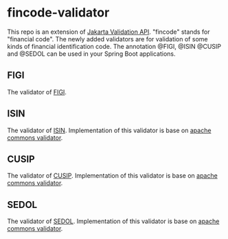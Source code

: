 # fincode-validator

This repo is an extension of [Jakarta Validation API](https://beanvalidation.org/). "fincode" stands for "financial code". 
The newly added validators are for validation of some kinds of financial identification code. The annotation @FIGI, @ISIN
@CUSIP and @SEDOL can be used in your Spring Boot applications.

## FIGI
The validator of [FIGI](https://www.openfigi.com/about/overview).

## ISIN
The validator of [ISIN](https://en.wikipedia.org/wiki/International_Securities_Identification_Number). Implementation of
this validator is base on [apache commons validator](https://commons.apache.org/proper/commons-validator/).

## CUSIP
The validator of [CUSIP](https://en.wikipedia.org/wiki/CUSIP). Implementation of this validator is base on
[apache commons validator](https://commons.apache.org/proper/commons-validator/).

## SEDOL
The validator of [SEDOL](https://en.wikipedia.org/wiki/SEDOL). Implementation of this validator is base on
[apache commons validator](https://commons.apache.org/proper/commons-validator/).

